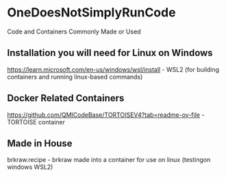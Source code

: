 # OneDoesNotSimplyRunCode
Code and Containers Commonly Made or Used

Installation you will need for Linux on Windows
-------------------------
https://learn.microsoft.com/en-us/windows/wsl/install - WSL2 (for building containers and running linux-based commands)

Docker Related Containers
-------------------------
https://github.com/QMICodeBase/TORTOISEV4?tab=readme-ov-file - TORTOISE container

Made in House
------------------------
brkraw.recipe - brkraw made into a container for use on linux (testingon windows WSL2)
